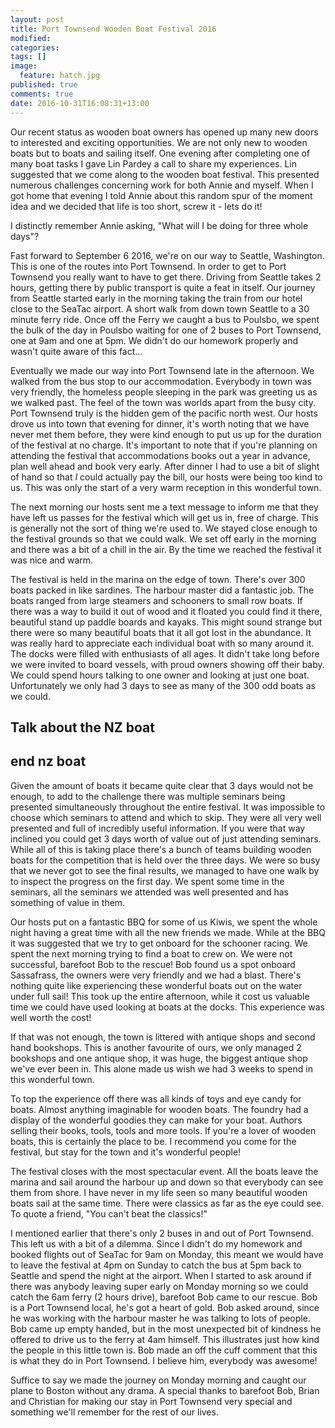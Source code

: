 ```yaml
---
layout: post
title: Port Townsend Wooden Boat Festival 2016
modified:
categories: 
tags: []
image: 
  feature: hatch.jpg
published: true
comments: true
date: 2016-10-31T16:08:31+13:00
---
```


Our  recent status  as  wooden boat  owners  has  opened up  many  new doors  to
interested and exciting  opportunities. We are not only new  to wooden boats but
to boats and sailing itself. One evening after completing one of many boat tasks
I gave  Lin Pardey a call  to share my  experiences. Lin suggested that  we come
along to the wooden boat festival. This presented numerous challenges concerning
work for both Annie and myself. When I  got home that evening I told Annie about
this random spur of the moment idea and we decided that life is too short, screw
it - lets do it!

I distinctly remember Annie asking, "What will I be doing for three whole days"?

Fast forward to September 6 2016, we're  on our way to Seattle, Washington. This
is one of  the routes into Port Townsend.  In order to get to  Port Townsend you
really want to  have to get there.  Driving from Seattle takes  2 hours, getting
there by public  transport is quite a  feat in itself. Our  journey from Seattle
started early in the morning taking the train from our hotel close to the SeaTac
airport. A short walk from down town Seattle to a 30 minute ferry ride. Once off
the Ferry we  caught a bus to Poulsbo,  we spent the bulk of the  day in Poulsbo
waiting for  one of  2 buses to  Port Townsend, one  at 9am  and one at  5pm. We
didn't do our homework properly and wasn't quite aware of this fact...

Eventually we made our  way into Port Townsend late in  the afternoon. We walked
from the bus stop to our accommodation. Everybody in town was very friendly, the
homeless people sleeping in the park was greeting us as we walked past. The feel
of the  town was worlds  apart from  the busy city.  Port Townsend truly  is the
hidden gem of the pacific north west.  Our hosts drove us into town that evening
for dinner, it's worth noting that we have never met them before, they were kind
enough  to put  us  up for  the  duration of  the festival  at  no charge.  It's
important  to note  that  if  you're planning  on  attending  the festival  that
accommodations books out a year in advance, plan well ahead and book very early.
After dinner I had to use a bit of slight of hand so that *I* could actually pay
the bill, our hosts were being too kind to us. This was only the start of a very
warm reception in this wonderful town.

The next morning  our hosts sent me a  text message to inform me  that they have
left us passes  for the festival which will  get us in, free of  charge. This is
generally not  the sort of thing  we're used to.  We stayed close enough  to the
festival grounds  so that we  could walk.  We set off  early in the  morning and
there was a  bit of a chill in the  air. By the time we reached  the festival it
was nice and warm.

The festival is held  in the marina on the edge of town.  There's over 300 boats
packed  in like  sardines. The  harbour master  did a  fantastic job.  The boats
ranged from large steamers and schooners to  small row boats. If there was a way
to build it out of wood and it  floated you could find it there, beautiful stand
up paddle  boards and kayaks.  This might sound strange  but there were  so many
beautiful boats  that it all got  lost in the  abundance. It was really  hard to
appreciate each  individual boat with so  many around it. The  docks were filled
with enthusiasts  of all  ages. It didn't  take long before  we were  invited to
board vessels,  with proud owners showing  off their baby. We  could spend hours
talking to one owner  and looking at just one boat. Unfortunately  we only had 3
days to see as many of the 300 odd boats as we could.

## Talk about the NZ boat


## end nz boat

Given  the amount  of boats  it became  quite  clear that  3 days  would not  be
enough, to  add to  the challenge  there was  multiple seminars  being presented
simultaneously throughout the entire festival. It was impossible to choose which
seminars to attend and which to skip. They were all very well presented and full
of incredibly useful information. If you were  that way inclined you could get 3
days worth of value out of just  attending seminars. While all of this is taking
place there's a bunch of teams building wooden boats for the competition that is
held over  the three days. We  were so busy that  we never got to  see the final
results, we  managed to have one  walk by to  inspect the progress on  the first
day. We spent some  time in the seminars, all the seminars  we attended was well
presented and  has something of  value in  them.

Our hosts put on a fantastic BBQ for  some of us Kiwis, we spent the whole night
having a great  time with all the new  friends we made. While at the  BBQ it was
suggested that we try to get onboard  for the schooner racing. We spent the next
morning trying to find  a boat to crew on. We were  not successful, barefoot Bob
to the  rescue! Bob  found us a  spot onboard Sassafrass,  the owners  were very
friendly  and we  had a  blast. There's  nothing quite  like experiencing  these
wonderful  boats out  on the  water under  full sail!  This took  up the  entire
afternoon, while it cost us valuable time we could have used looking at boats at
the docks. This experience was well worth the cost!

If that was not enough, the town  is littered with antique shops and second hand
bookshops. This  is another favourite of  ours, we only managed  2 bookshops and
one antique shop, it was huge, the biggest antique shop we've ever been in. This
alone made us wish we had 3 weeks to spend in this wonderful town.

To top the experience  off there was all kinds of toys and  eye candy for boats.
Almost anything  imaginable for wooden boats.  The foundry had a  display of the
wonderful goodies  they can  make for  your boat.  Authors selling  their books,
tools,  tools and  more  tools. If  you're  a  lover of  wooden  boats, this  is
certainly the place to  be. I recommend you come for the  festival, but stay for
the town and it's wonderful people!

The festival  closes with the  most spectacular event.  All the boats  leave the
marina and sail  around the harbour up  and down so that everybody  can see them
from shore. I have never in my life  seen so many beautiful wooden boats sail at
the same  time. There  were classics as  far as  the eye could  see. To  quote a
friend, "You can't beat the classics!"

I mentioned earlier that there's only 2  buses in and out of Port Townsend. This
left us  with a  bit of  a dilemma.  Since I  didn't do  my homework  and booked
flights out of SeaTac  for 9am on Monday, this meant we would  have to leave the
festival at 4pm on Sunday to catch the  bus at 5pm back to Seattle and spend the
night at the airport. When I started  to ask around if there was anybody leaving
super early on Monday  morning so we could catch the 6am  ferry (2 hours drive),
barefoot Bob came to our rescue. Bob is  a Port Townsend local, he's got a heart
of gold. Bob asked  around, since he was working with the  harbour master he was
talking to lots of people. Bob came  up empty handed, but in the most unexpected
bit  of kindness  he offered  to drive  us  to the  ferry at  4am himself.  This
illustrates just how kind the people in this little town is. Bob made an off the
cuff  comment that  this  is what  they  do  in Port  Townsend.  I believe  him,
everybody was awesome!

Suffice to  say we made the  journey on Monday  morning and caught our  plane to
Boston without any drama. A special  thanks to barefoot Bob, Brian and Christian
for making our  stay in Port Townsend very special  and something we'll remember
for the rest of our lives.
